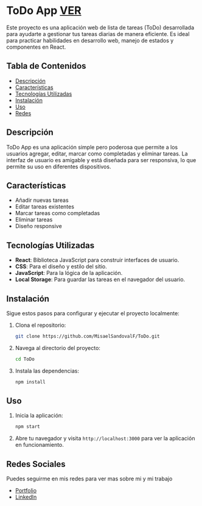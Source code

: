 # ToDo App [VER](https://misaelsandovalf.github.io/ToDo/)

Este proyecto es una aplicación web de lista de tareas (ToDo) desarrollada para ayudarte a gestionar tus tareas diarias de manera eficiente. Es ideal para practicar habilidades en desarrollo web, manejo de estados y componentes en React.

## Tabla de Contenidos

- [Descripción](#descripción)
- [Características](#características)
- [Tecnologías Utilizadas](#tecnologías-utilizadas)
- [Instalación](#instalación)
- [Uso](#uso)
- [Redes](#redes-sociales)


## Descripción

ToDo App es una aplicación simple pero poderosa que permite a los usuarios agregar, editar, marcar como completadas y eliminar tareas. La interfaz de usuario es amigable y está diseñada para ser responsiva, lo que permite su uso en diferentes dispositivos.

## Características

- Añadir nuevas tareas
- Editar tareas existentes
- Marcar tareas como completadas
- Eliminar tareas
- Diseño responsive

## Tecnologías Utilizadas

- **React**: Biblioteca JavaScript para construir interfaces de usuario.
- **CSS**: Para el diseño y estilo del sitio.
- **JavaScript**: Para la lógica de la aplicación.
- **Local Storage**: Para guardar las tareas en el navegador del usuario.

## Instalación

Sigue estos pasos para configurar y ejecutar el proyecto localmente:

1. Clona el repositorio:
    ```sh
    git clone https://github.com/MisaelSandovalF/ToDo.git
    ```

2. Navega al directorio del proyecto:
    ```sh
    cd ToDo
    ```

3. Instala las dependencias:
    ```sh
    npm install
    ```

## Uso

1. Inicia la aplicación:
    ```sh
    npm start
    ```

2. Abre tu navegador y visita `http://localhost:3000` para ver la aplicación en funcionamiento.

## Redes Sociales

Puedes seguirme en mis redes para ver mas sobre mi y mi trabajo

- [Portfolio](https://misael-sandoval.netlify.app/)
- [LinkedIn](https://www.linkedin.com/notifications/?filter=all)

